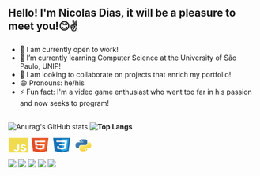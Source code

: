 ## Hello! I'm Nicolas Dias, it will be a pleasure to meet you!😊✌



- 🔭 I am currently open to work!
- 🌱 I’m currently learning Computer Science at the University of São Paulo, UNIP!
- 👯 I am looking to collaborate on projects that enrich my portfolio!
- 😄 Pronouns: he/his
- ⚡ Fun fact: I'm a video game enthusiast who went too far in his passion and now seeks to program!
  


<br>![Anurag's GitHub stats](https://github-readme-stats.vercel.app/api?username=NicolasGSaid&show_icons=true&theme=gruvbox )
**![Top Langs](https://github-readme-stats.vercel.app/api/top-langs/?username=NicolasGSaid&layout=compact&theme=gruvbox)**

<div style="display: inline_block">
  <img align="center" alt="Rafa-Js" height="30" width="40" src="https://raw.githubusercontent.com/devicons/devicon/master/icons/javascript/javascript-plain.svg">
  <img align="center" alt="Rafa-HTML" height="30" width="40" src="https://raw.githubusercontent.com/devicons/devicon/master/icons/html5/html5-original.svg">
  <img align="center" alt="Rafa-CSS" height="30" width="40" src="https://raw.githubusercontent.com/devicons/devicon/master/icons/css3/css3-original.svg">
  <img align="center" alt="Rafa-Python" height="30" width="40" src="https://raw.githubusercontent.com/devicons/devicon/master/icons/python/python-original.svg">
</div>
          
<div> 

  <a href="https://www.instagram.com/ncs_said/?igsh=MWtlYmJ1dThqOHQwMw%3D%3D" target="_blank"><img src="https://img.shields.io/badge/-Instagram-%23E4405F?style=for-the-badge&logo=instagram&logoColor=white" target="_blank"></a>
 	<a href="https://www.twitch.tv/rafaballerinii" target="_blank"><img src="https://img.shields.io/badge/Twitch-9146FF?style=for-the-badge&logo=twitch&logoColor=white" target="_blank"></a>
 <a href="https://discord.gg/wagxzStdcR" target="_blank"><img src="https://img.shields.io/badge/Discord-7289DA?style=for-the-badge&logo=discord&logoColor=white" target="_blank"></a> 
  <a href = "mailto:contatorafaballerini@gmail.com"><img src="https://img.shields.io/badge/-Gmail-%23333?style=for-the-badge&logo=gmail&logoColor=white" target="_blank"></a>
  <a href="https://www.linkedin.com/in/rafaella-ballerini-45875016a" target="_blank"><img src="https://img.shields.io/badge/-LinkedIn-%230077B5?style=for-the-badge&logo=linkedin&logoColor=white" target="_blank"></a> 
  
</div>

  
           
          
     
          

